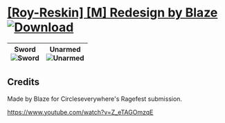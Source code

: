 # [\[Roy-Reskin\] \[M\] Redesign by Blaze](https://git.io/JisSY) [![Download](https://img.shields.io/badge/Download--red?style=social&logo=github)](https://git.io/JisSC)

| <b>Sword</b><br/><img alt="Sword" src="https://git.io/JisPZ"/> | <b>Unarmed</b><br/><img alt="Unarmed" src="https://git.io/JisM3"/> |
| :---: | :---: |

## Credits

Made by Blaze for Circleseverywhere's Ragefest submission.

https://www.youtube.com/watch?v=Z_eTAGOmzqE

